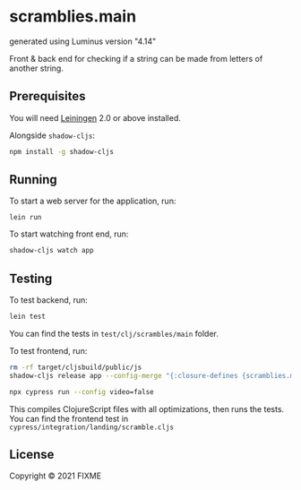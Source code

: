 # scramblies.main

generated using Luminus version "4.14"

Front & back end for checking if a string can be made from letters of another string.

## Prerequisites

You will need [Leiningen][1] 2.0 or above installed.

[1]: https://github.com/technomancy/leiningen

Alongside `shadow-cljs`:

``` sh
npm install -g shadow-cljs
```

## Running

To start a web server for the application, run:

    lein run 

To start watching front end, run:

``` sh
shadow-cljs watch app
```
    
## Testing

To test backend, run:

``` sh
lein test
```
You can find the tests in `test/clj/scrambles/main` folder.

To test frontend, run:

``` sh
rm -rf target/cljsbuild/public/js
shadow-cljs release app --config-merge "{:closure-defines {scramblies.main.app/CYPRESS? true}}"

npx cypress run --config video=false
```
This compiles ClojureScript files with all optimizations, then runs the tests.
You can find the frontend test in `cypress/integration/landing/scramble.cljs`

## License

Copyright © 2021 FIXME
